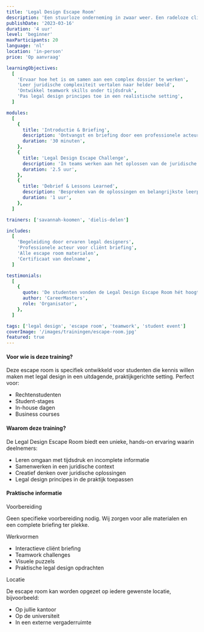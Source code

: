```yaml
---
title: 'Legal Design Escape Room'
description: 'Een stuurloze onderneming in zwaar weer. Een radeloze cliënt, incomplete stukken, een veeleisende ondernemingskamer en maar 1 oplossing. Dat is de legal design escape room. Uitdagend. Gamified. Onvergetelijk.'
publishDate: '2023-03-16'
duration: '4 uur'
level: 'beginner'
maxParticipants: 20
language: 'nl'
location: 'in-person'
price: 'Op aanvraag'

learningObjectives:
  [
    'Ervaar hoe het is om samen aan een complex dossier te werken',
    'Leer juridische complexiteit vertalen naar helder beeld',
    'Ontwikkel teamwork skills onder tijdsdruk',
    'Pas legal design principes toe in een realistische setting',
  ]

modules:
  [
    {
      title: 'Introductie & Briefing',
      description: 'Ontvangst en briefing door een professionele acteur die de cliënt speelt',
      duration: '30 minuten',
    },
    {
      title: 'Legal Design Escape Challenge',
      description: 'In teams werken aan het oplossen van de juridische puzzels en het redden van de onderneming',
      duration: '2.5 uur',
    },
    {
      title: 'Debrief & Lessons Learned',
      description: 'Bespreken van de oplossingen en belangrijkste leerpunten',
      duration: '1 uur',
    },
  ]

trainers: ['savannah-koomen', 'dielis-delen']

includes:
  [
    'Begeleiding door ervaren legal designers',
    'Professionele acteur voor cliënt briefing',
    'Alle escape room materialen',
    'Certificaat van deelname',
  ]

testimonials:
  [
    {
      quote: 'De studenten vonden de Legal Design Escape Room hét hoogtepunt van de CareerMasters inhouse dagen.',
      author: 'CareerMasters',
      role: 'Organisator',
    },
  ]

tags: ['legal design', 'escape room', 'teamwork', 'student event']
coverImage: '/images/trainingen/escape-room.jpg'
featured: true
---
```


#### Voor wie is deze training?

Deze escape room is specifiek ontwikkeld voor studenten die kennis willen maken met legal design in een uitdagende, praktijkgerichte setting. Perfect voor:

- Rechtenstudenten
- Student-stages
- In-house dagen
- Business courses

#### Waarom deze training?

De Legal Design Escape Room biedt een unieke, hands-on ervaring waarin deelnemers:

- Leren omgaan met tijdsdruk en incomplete informatie
- Samenwerken in een juridische context
- Creatief denken over juridische oplossingen
- Legal design principes in de praktijk toepassen

#### Praktische informatie

Voorbereiding

Geen specifieke voorbereiding nodig. Wij zorgen voor alle materialen en een complete briefing ter plekke.

Werkvormen

- Interactieve cliënt briefing
- Teamwork challenges
- Visuele puzzels
- Praktische legal design opdrachten

Locatie

De escape room kan worden opgezet op iedere gewenste locatie, bijvoorbeeld:

- Op jullie kantoor
- Op de universiteit
- In een externe vergaderruimte

